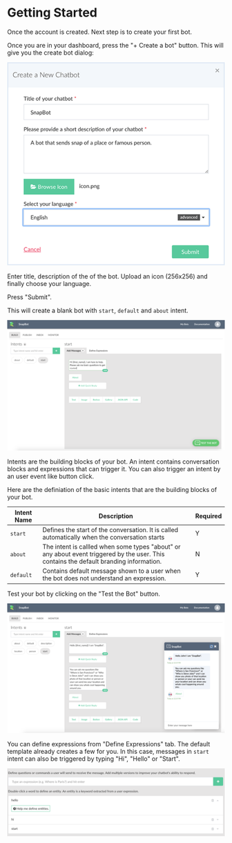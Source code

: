 # Getting Started

Once the account is created. Next step is to create your first bot. 

Once you are in your dashboard, press the "+ Create a bot" button. This will give you the create bot dialog:

![](create-bot.png)

Enter title, description of the of the bot. Upload an icon (256x256) and finally choose your language. 


Press "Submit".

This will create a blank bot with `start`, `default` and `about` intent. 

![](blank-bot.png)


Intents are the building blocks of your bot. An intent contains conversation blocks and expressions that can trigger it. You can also trigger an intent by an user event like button click.

Here are the definiation of the basic intents that are the building blocks of your bot.

<!--table-->
| Intent Name | Description | Required |
| -- | -- | -- |
| `start` | Defines the start of the conversation. It is called automatically when the conversation starts | Y |
| `about` | The intent is callled when some types "about" or any about event triggered by the user.  This contains the default branding information.  | N |
| `default` | Contains default message shown to a user when the bot does not understand an expression. | Y |
<!--endtable-->

Test your bot by clicking on the "Test the Bot" button.

![](getting-started-test.png)


You can define expressions from "Define Expressions" tab. The default template already creates a few for you. In this case, messages in `start` intent can also be triggered by typing "Hi", "Hello" or "Start". 

![](getting-started-expressions.png)









